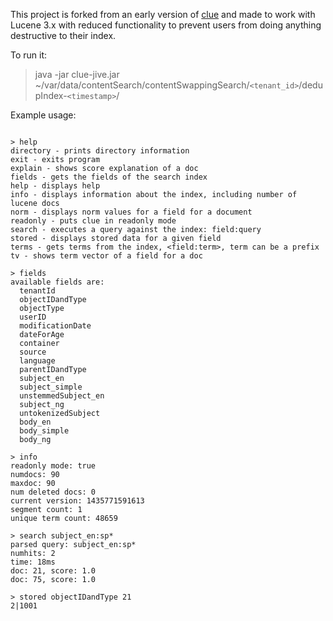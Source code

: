 This project is forked from an early version of [clue](https://github.com/javasoze/clue) and made to work with Lucene 3.x with reduced functionality to prevent users from doing anything destructive to their index.

To run it:

> java -jar clue-jive.jar ~/var/data/contentSearch/contentSwappingSearch/`<tenant_id>`/dedupIndex-`<timestamp>`/

Example usage:

```

> help
directory - prints directory information
exit - exits program
explain - shows score explanation of a doc
fields - gets the fields of the search index
help - displays help
info - displays information about the index, including number of lucene docs
norm - displays norm values for a field for a document
readonly - puts clue in readonly mode
search - executes a query against the index: field:query
stored - displays stored data for a given field
terms - gets terms from the index, <field:term>, term can be a prefix
tv - shows term vector of a field for a doc

> fields
available fields are:
  tenantId
  objectIDandType
  objectType
  userID
  modificationDate
  dateForAge
  container
  source
  language
  parentIDandType
  subject_en
  subject_simple
  unstemmedSubject_en
  subject_ng
  untokenizedSubject
  body_en
  body_simple
  body_ng

> info
readonly mode: true
numdocs: 90
maxdoc: 90
num deleted docs: 0
current version: 1435771591613
segment count: 1
unique term count: 48659

> search subject_en:sp*
parsed query: subject_en:sp*
numhits: 2
time: 18ms
doc: 21, score: 1.0
doc: 75, score: 1.0

> stored objectIDandType 21
2|1001

```
